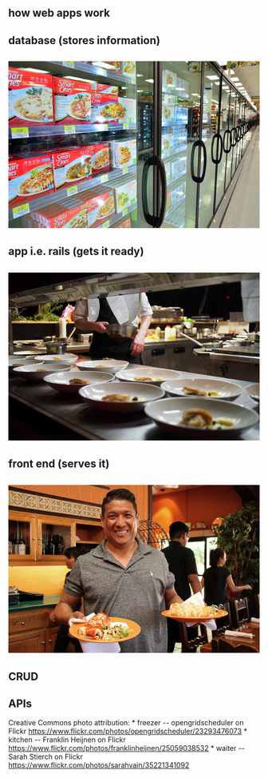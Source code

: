 how web apps work
---
database (stores information)
---
![](img/freezer.jpg)
---
app i.e. rails (gets it ready)
---
![](img/kitchen.jpg)
---
front end (serves it)
---
![](img/waiter.jpg)
---
CRUD
---
APIs
---
Creative Commons photo attribution:
*
freezer -- opengridscheduler on Flickr
https://www.flickr.com/photos/opengridscheduler/23293476073
*
kitchen -- Franklin Heijnen on Flickr
https://www.flickr.com/photos/franklinheijnen/25059038532
*
waiter -- Sarah Stierch on Flickr
https://www.flickr.com/photos/sarahvain/35221341092

